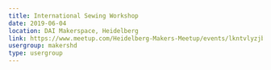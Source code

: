 ```yaml
---
title: International Sewing Workshop
date: 2019-06-04
location: DAI Makerspace, Heidelberg
link: https://www.meetup.com/Heidelberg-Makers-Meetup/events/lkntvlyzjbgb/
usergroup: makershd
type: usergroup
---
```

